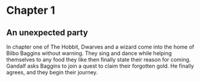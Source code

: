 # Chapter 1

## An unexpected party

In chapter one of The Hobbit, Dwarves and a wizard come into the home of Bilbo Baggins without warning. They sing and dance while helping themselves to any food they like then finally state their reason for coming. Gandalf asks Baggins to join a quest to claim their forgotten gold. He finally agrees, and they begin their journey.
